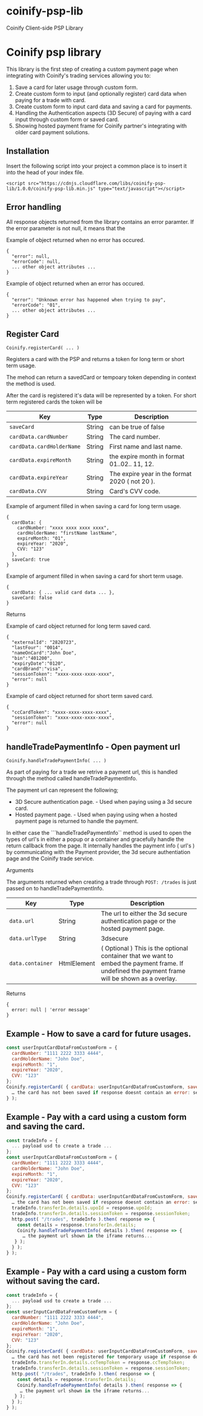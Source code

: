 # coinify-psp-lib
Coinify Client-side PSP Library


Coinify psp library
=============

This library is the first step of creating a custom payment page when integrating with Coinify's trading services allowing you to:

1. Save a card for later usage through custom form.
1. Create custom form to input (and optionally register) card data when paying for a trade with card.
1. Create custom form to input card data and saving a card for payments.
1. Handling the Authentication aspects (3D Secure) of paying with a card input through custom form or saved card.
1. Showing hosted payment frame for Coinify partner's integrating with older card payment solutions.

Installation
-----------

Insert the following script into your project a common place is to insert it into the head of your index file.

```
<script src="https://cdnjs.cloudflare.com/libs/coinify-psp-lib/1.0.0/coinify-psp-lib.min.js" type="text/javascript"></script>
```

Error handling
-----------

All response objects returned from the library contains an error paramter. If the error parameter is not null, it means that the 

Example of object returned when no error has occured. 
```json-doc
{
  "error": null,
  "errorCode": null,
  ... other object attributes ...
}
```

Example of object returned when an error has occured. 
```json-doc
{
  "error": "Unknown error has happened when trying to pay",
  "errorCode": "01",
  ... other object attributes ...
}
```

Register Card
-----------

```Coinify.registerCard( ... )```

Registers a card with the PSP and returns a token for long term or short term usage.

The mehod can return a savedCard or tempoary token depending in context the method is used.

After the card is registered it's data will be represented by a token. For short term registered cards the token will be


Key      | Type       | Description        |
---------|------------|--------------------|
`saveCard`  | String    | can be true of false
`cardData.cardNumber`     | String     | The card number.
`cardData.cardHolderName`     | String     | First name and last name.
`cardData.expireMonth`     | String     | the expire month in format 01..02.. 11, 12.
`cardData.expireYear`  | String    | The expire year in the format 2020 ( not 20 ).
`cardData.CVV`  | String    | Card's CVV code.

Example of argument filled in when saving a card for long term usage.
```
{
  cardData: {
    cardNumber: "xxxx xxxx xxxx xxxx",
    cardHolderName: "firstName lastName",
    expireMonth: "01",
    expireYear: "2020",
    CVV: "123"
  },
  saveCard: true
}
```

Example of argument filled in when saving a card for short term usage.
```
{
  cardData: { ... valid card data ... },
  saveCard: false
}
```

Returns

Example of card object returned for long term saved card.

```json-doc
{
  "externalId": "2820723",
  "lastFour": "0014",
  "nameOnCard":"John Doe",
  "bin":"401200",
  "expiryDate":"0120",
  "cardBrand":"visa",
  "sessionToken": "xxxx-xxxx-xxxx-xxxx",
  "error": null
}
```

Example of card object returned for short term saved card.

```json-doc
{
  "ccCardToken": "xxxx-xxxx-xxxx-xxxx",
  "sessionToken": "xxxx-xxxx-xxxx-xxxx",
  "error": null 
}
```


handleTradePaymentInfo - Open payment url
-----------

```Coinify.handleTradePaymentInfo( ... )```

As part of paying for a trade we retrive a payment url, this is handled through the method called handleTradePaymentInfo.

The payment url can represent the following; 

 - 3D Secure authentication page. - Used when paying using a 3d secure card.
 - Hosted payment page. - Used when paying using when a hosted payment page is returned to handle the payment.

In either case the ```handleTradePaymentInfo`` method is used to open the types of url's in either a popup or a container and gracefully handle the return callback from the page. It internally handles the payment info ( url's ) by communicating with the Payment provider, the 3d secure authentiation page and the Coinify trade service.

Arguments

The arguments returned when creating a trade through ```POST: /trades``` is just passed on to handleTradePaymentInfo.

Key      | Type       | Description        |
---------|------------|--------------------|
`data.url`     | String     | The url to either the 3d secure authentication page or the hosted payment page.
`data.urlType`     | String     | 3dsecure | hosted-payment-page.
`data.container`     | HtmlElement     | ( Optional ) This is the optional container that we want to embed the payment frame. If undefined the payment frame will be shown as a overlay.

Returns

```json-doc
{
  error: null | 'error message'
}
```


Example - How to save a card for future usages.
-----------

```javascript
const userInputCardDataFromCustomForm = {
  cardNumber: "1111 2222 3333 4444",
  cardHolderName: "John Doe",
  expireMonth: "1",
  expireYear: "2020",
  CVV: "123"
};
Coinify.registerCard( { cardData: userInputCardDataFromCustomForm, saveCard: true } ).then( (response) => {
  … the card has not been saved if response doesnt contain an error: see error handling ...
} );
```


Example - Pay with a card using a custom form and saving the card.
-----------

```javascript
const tradeInfo = {
  ... payload usd to create a trade ...
};
const userInputCardDataFromCustomForm = {
  cardNumber: "1111 2222 3333 4444",
  cardHolderName: "John Doe",
  expireMonth: "1",
  expireYear: "2020",
  CVV: "123"
};
Coinify.registerCard( { cardData: userInputCardDataFromCustomForm, saveCard: true } ).then( (response) => {
  … the card has not been saved if response doesnt contain an error: see error handling ...
  tradeInfo.transferIn.details.upoId = response.upoId;
  tradeInfo.transferIn.details.sessionToken = response.sessionToken;
  http.post( "/trades", tradeInfo ).then( response => {
    const details = response.transferIn.details;
    Coinify.handleTradePaymentInfo( details ).then( response => {
      … the payment url shown in the iframe returns...
   } );
  } );
} );
```

Example - Pay with a card using a custom form without saving the card.
-----------

```javascript
const tradeInfo = {
  ... payload usd to create a trade ...
};
const userInputCardDataFromCustomForm = {
  cardNumber: "1111 2222 3333 4444",
  cardHolderName: "John Doe",
  expireMonth: "1",
  expireYear: "2020",
  CVV: "123"
};
Coinify.registerCard( { cardData: userInputCardDataFromCustomForm, saveCard: false } ).then( (response) => {
  … the card has not been registered for temporary usage if response doesnt contain an error: see error handling ...
  tradeInfo.transferIn.details.ccTempToken = response.ccTempToken;
  tradeInfo.transferIn.details.sessionToken = response.sessionToken;
  http.post( "/trades", tradeInfo ).then( response => {
    const details = response.transferIn.details;
    Coinify.handleTradePaymentInfo( details ).then( response => {
     … the payment url shown in the iframe returns...
   } );
  } );
} );
```









